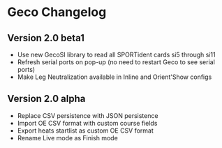 # Geco Changelog

## Version 2.0 beta1

- Use new GecoSI library to read all SPORTident cards si5 through si11
- Refresh serial ports on pop-up (no need to restart Geco to see serial ports)
- Make Leg Neutralization available in Inline and Orient'Show configs

## Version 2.0 alpha

- Replace CSV persistence with JSON persistence
- Import OE CSV format with custom course fields
- Export heats startlist as custom OE CSV format
- Rename Live mode as Finish mode
